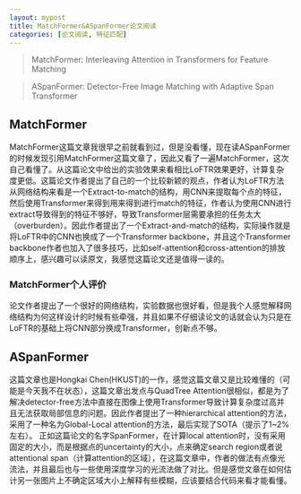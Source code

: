 ```yaml
---
layout: mypost
title: MatchFormer&ASpanFormer论文阅读
categories: [论文阅读, 特征匹配]
---
```

> MatchFormer: Interleaving Attention in Transformers for Feature Matching

> ASpanFormer: Detector-Free Image Matching with Adaptive Span Transformer

## MatchFormer
MatchFormer这篇文章我很早之前就看到过，但是没看懂，现在读ASpanFormer的时候发现引用MatchFormer这篇文章了，因此又看了一遍MatchFormer，这次自己看懂了。从这篇论文中给出的实验效果来看相比LoFTR效果更好，计算复杂度更低。这篇论文作者提出了自己的一个比较新颖的观点，作者认为LoFTR方法从网络结构来看是一个Extract-to-match的结构，用CNN来提取每个点的特征，然后使用Transformer来得到用来得到进行match的特征，作者认为使用CNN进行extract导致得到的特征不够好，导致Transformer层需要承担的任务太大（overburden）。因此作者提出了一个Extract-and-match的结构，实际操作就是将LoFTR中的CNN也换成了一个Transformer backbone，并且这个Transformer backbone作者也加入了很多技巧，比如self-attention和cross-attention的排放顺序上，感兴趣可以读原文，我感觉这篇论文还是值得一读的。
### MatchFormer个人评价
论文作者提出了一个很好的网络结构，实验数据也很好看，但是我个人感觉解释网络结构为何这样设计的时候有些牵强，并且如果不仔细读论文的话就会认为只是在LoFTR的基础上将CNN部分换成Transformer，创新点不够。

## ASpanFormer
这篇文章也是Hongkai Chen(HKUST)的一作，感觉这篇文章又是比较难懂的（可能是今天我不在状态），这篇文章出发点与QuadTree Attention很相似，都是为了解决detector-free方法中直接在图像上使用Transformer导致计算复杂度过高并且无法获取局部信息的问题。因此作者提出了一种hierarchical attention的方法，采用了一种名为Global-Local attention的方法，最后实现了SOTA（提示了1~2%左右）。
正如这篇论文的名字SpanFormer，在计算local attention时，没有采用固定的大小，而是根据点的uncertainty的大小，点来确定search region或者说attentional span（计算attention的区域），在这篇文章中，作者的做法有点像光流法，并且最后也与一些使用深度学习的光流法做了对比。但是感觉文章在如何估计另一张图片上不确定区域大小上解释有些模糊，应该要结合代码来看才能看懂。
